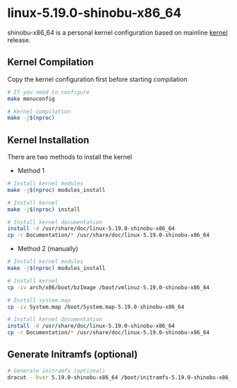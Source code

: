 # linux-5.19.0-shinobu-x86_64

shinobu-x86_64 is a personal kernel configuration based on mainline [kernel](https://kernel.org) release.

## Kernel Compilation

Copy the kernel configuration first before starting compilation

```bash
# If you need to configure
make menuconfig 

# Kernel compilation
make -j$(nproc)
```

## Kernel Installation

There are two methods to install the kernel

* Method 1

```bash
# Install kernel modules
make -j$(nproc) modules_install

# Install kernel
make -j$(nproc) install

# Install kernel documentation
install -d /usr/share/doc/linux-5.19.0-shinobu-x86_64
cp -r Documentation/* /usr/share/doc/linux-5.19.0-shinobu-x86_64
```

* Method 2 (manually)

```bash
# Install kernel modules
make -j$(nproc) modules_install

# Install kernel
cp -iv arch/x86/boot/bzImage /boot/vmlinuz-5.19.0-shinobu-x86_64

# Install system.map
cp -iv System.map /boot/System.map-5.19.0-shinobu-x86_64

# Install kernel documentation
install -d /usr/share/doc/linux-5.19.0-shinobu-x86_64
cp -r Documentation/* /usr/share/doc/linux-5.19.0-shinobu-x86_64
```

## Generate Initramfs (optional)

```bash
# Generate initramfs (optional)
dracut --kver 5.19.0-shinobu-x86_64 /boot/initramfs-5.19.0-shinobu-x86_64.img --force
```